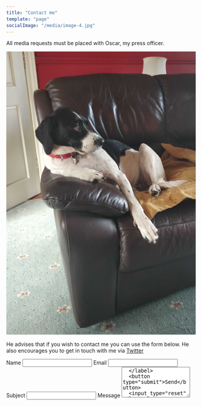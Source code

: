 ```yaml
---
title: "Contact me"
template: "page"
socialImage: "/media/image-4.jpg"
---
```


All media requests must be placed with Oscar, my press officer.

![Oscar likes to watch TV in his spare time when he's not handling media requests.](/media/oscar1.jpg)

He advises that if you wish to contact me you can use the form below. He also encourages you to get in touch with me via <a href="https://twitter.com/ShaneCarroll84">Twitter</a>

<form action="https://getform.io/f/805e51b1-9024-4c38-839f-b87f151cf3c1" method="POST">
  <label>
    Name
    <input type="text" name="name" id="name" />
  </label>
  <label>
    Email
    <input type="email" name="email" id="email" />
  </label>
  <label>
    Subject
    <input type="text" name="subject" id="subject" />
  </label>
  <label>
    Message
    <textarea name="message" id="message" rows="5" />
  </label>
  <button type="submit">Send</button>
  <input type="reset" value="Clear" />
</form>